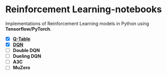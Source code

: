 # Reinforcement Learning-notebooks
Implementations of Reinforcement Learning models in Python using __Tensorflow/PyTorch__. 

- [x] [__Q-Table__](https://medium.com/analytics-vidhya/q-learning-is-the-most-basic-form-of-reinforcement-learning-which-doesnt-take-advantage-of-any-8944e02570c5)
- [x] [__DQN__](https://medium.com/analytics-vidhya/solving-open-ais-cartpole-using-reinforcement-learning-part-2-73848cbda4f1)
- [ ] __Double DQN__
- [ ] __Dueling DQN__
- [ ] __A3C__
- [ ] __MuZero__ 
